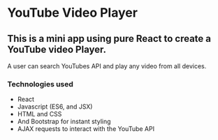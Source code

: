 # YouTube Video Player
## This is a mini app using pure React to create a YouTube video Player.
A user can search YouTubes API and play any video from all devices.

### Technologies used
- React
- Javascript (ES6, and JSX)
- HTML and CSS
- And Bootstrap for instant styling
- AJAX requests to interact with the YouTube API
